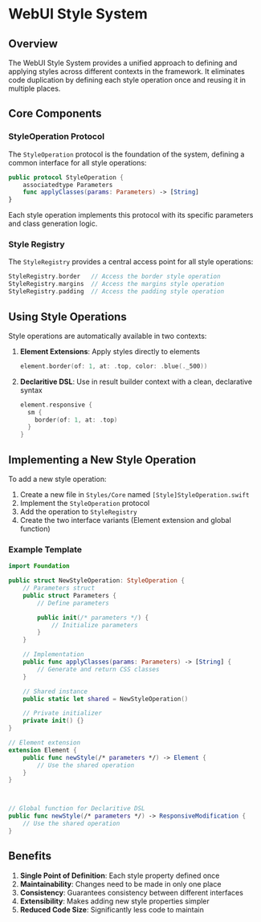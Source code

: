 # WebUI Style System

## Overview

The WebUI Style System provides a unified approach to defining and applying styles across different contexts in the framework. It eliminates code duplication by defining each style operation once and reusing it in multiple places.

## Core Components

### StyleOperation Protocol

The `StyleOperation` protocol is the foundation of the system, defining a common interface for all style operations:

```swift
public protocol StyleOperation {
    associatedtype Parameters
    func applyClasses(params: Parameters) -> [String]
}
```

Each style operation implements this protocol with its specific parameters and class generation logic.

### Style Registry

The `StyleRegistry` provides a central access point for all style operations:

```swift
StyleRegistry.border   // Access the border style operation
StyleRegistry.margins  // Access the margins style operation
StyleRegistry.padding  // Access the padding style operation
```

## Using Style Operations

Style operations are automatically available in two contexts:

1. **Element Extensions**: Apply styles directly to elements
   ```swift
   element.border(of: 1, at: .top, color: .blue(._500))
   ```

2. **Declaritive DSL**: Use in result builder context with a clean, declarative syntax
   ```swift
   element.responsive {
     sm {
       border(of: 1, at: .top)
     }
   }
   ```

## Implementing a New Style Operation

To add a new style operation:

1. Create a new file in `Styles/Core` named `[Style]StyleOperation.swift`
2. Implement the `StyleOperation` protocol
3. Add the operation to `StyleRegistry`
4. Create the two interface variants (Element extension and global function)

### Example Template

```swift
import Foundation

public struct NewStyleOperation: StyleOperation {
    // Parameters struct
    public struct Parameters {
        // Define parameters

        public init(/* parameters */) {
            // Initialize parameters
        }
    }

    // Implementation
    public func applyClasses(params: Parameters) -> [String] {
        // Generate and return CSS classes
    }

    // Shared instance
    public static let shared = NewStyleOperation()

    // Private initializer
    private init() {}
}

// Element extension
extension Element {
    public func newStyle(/* parameters */) -> Element {
        // Use the shared operation
    }
}



// Global function for Declaritive DSL
public func newStyle(/* parameters */) -> ResponsiveModification {
    // Use the shared operation
}
```

## Benefits

1. **Single Point of Definition**: Each style property defined once
2. **Maintainability**: Changes need to be made in only one place
3. **Consistency**: Guarantees consistency between different interfaces
4. **Extensibility**: Makes adding new style properties simpler
5. **Reduced Code Size**: Significantly less code to maintain
